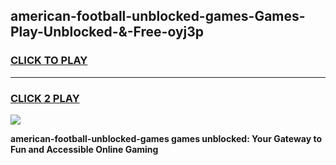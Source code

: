 
## american-football-unblocked-games-Games-Play-Unblocked-&-Free-oyj3p
<h3>
<a href="https://premium76.site?title=american-football-unblocked-games&ref=24A">CLICK TO PLAY</a></h3>
<hr>

<h3>
<a href="https://premium76.site?title=american-football-unblocked-games&ref=24A">CLICK 2 PLAY</a>
  
</h3>

<a href="https://premium76.site?title=american-football-unblocked-games&ref=24A"><img src="https://clearcache.store/games.png"></a>


**american-football-unblocked-games games unblocked: Your Gateway to Fun and Accessible Online Gaming**
